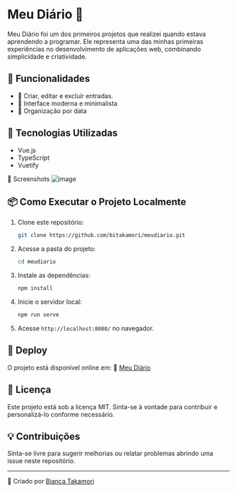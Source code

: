 # Meu Diário 📝

Meu Diário foi um dos primeiros projetos que realizei quando estava aprendendo a programar. Ele representa uma das minhas primeiras experiências no desenvolvimento de aplicações web, combinando simplicidade e criatividade. 

## 🌟 Funcionalidades

- 📖 Criar, editar e excluir entradas.
- 🎨 Interface moderna e minimalista
- 📅 Organização por data

## 🚀 Tecnologias Utilizadas

- Vue.js
- TypeScript
- Vuetify

📸 Screenshots
![image](https://github.com/user-attachments/assets/d00db65a-6d52-4de9-9bb6-58ccedb0827a)


## 📦 Como Executar o Projeto Localmente

1. Clone este repositório:
   ```bash
   git clone https://github.com/bitakamori/meudiario.git
   ```
2. Acesse a pasta do projeto:
   ```bash
   cd meudiario
   ```
3. Instale as dependências:
   ```bash
   npm install
   ```
4. Inicie o servidor local:
   ```bash
   npm run serve
   ```
5. Acesse `http://localhost:8080/` no navegador.

## 📌 Deploy

O projeto está disponível online em:
🔗 [Meu Diário](https://bitakamori.github.io/meudiario/)

## 📜 Licença

Este projeto está sob a licença MIT. Sinta-se à vontade para contribuir e personalizá-lo conforme necessário.

## 💡 Contribuições

Sinta-se livre para sugerir melhorias ou relatar problemas abrindo uma issue neste repositório.

---
📩 Criado por [Bianca Takamori](https://github.com/bitakamori)

